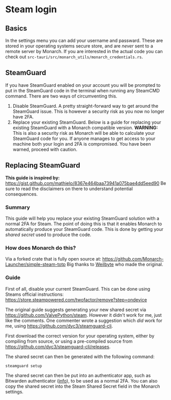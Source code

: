 # Steam login

## Basics
In the settings menu you can add your username and passward. These are stored in your operating systems secure store, and are *never* sent to a remote server by Monarch. If you are interested in the actual code you can check out `src-tauri/src/monarch_utils/monarch_credentials.rs`. 

## SteamGuard
If you have SteamGuard enabled on your account you will be prompted to put in the SteamGuard code in the terminal when running any SteamCMD command. There are two ways of circumventing this. 

1. Disable SteamGuard. A pretty straight-forward way to get around the SteamGuard issue. This is however a security risk as you now no longer have 2FA.
2. Replace your existing SteamGuard. Below is a guide for replacing your existing SteamGuard with a Monarch compatible version. **WARNING:** This is also a security risk as Monarch will be able to calculate your SteamGuard code for you. If anyone manages to get access to your machine both your login and 2FA is compromised. You have been warned, proceed with caution.

## Replacing SteamGuard
**This guide is inspired by:** https://gist.github.com/mathielo/8367e464baa73941a075bae4dd5eed90
Be sure to read the disclaimers on there to understand potential consequences.

### Summary
This guide will help you replace your existing SteamGuard solution with a normal 2FA for Steam. The point of doing this is that it enables Monarch to automatically produce your SteamGuard code. This is done by getting your *shared secret* used to produce the code.

### How does Monarch do this?
Via a forked crate that is fully open source at: https://github.com/Monarch-Launcher/simple-steam-totp
Big thanks to [Weilbyte](https://github.com/Weilbyte) who made the original.

### Guide
First of all, disable your current SteamGuard. This can be done using Steams official instructions:
https://store.steampowered.com/twofactor/remove?step=ondevice  

The original guide suggests generating your new shared secret via https://github.com/ValvePython/steam.
However it didn't work for me, just like the comments. One commenter wrote a suggestion which *did* work for me, using https://github.com/dyc3/steamguard-cli.  

First download the correct version for your operating system, either by compiling from source, or using a pre-compiled source from https://github.com/dyc3/steamguard-cli/releases.

The shared secret can then be generated with the following command:
```
steamguard setup
```

The shared secret can then be put into an authenticator app, such as Bitwarden authenticator ([info](https://www.reddit.com/r/Bitwarden/comments/t9xbkp/til_you_can_use_bitwarden_2fa_for_steam/)), to be used as a normal 2FA. You can also copy the shared secret into the Steam Shared Secret field in the Monarch settings.
